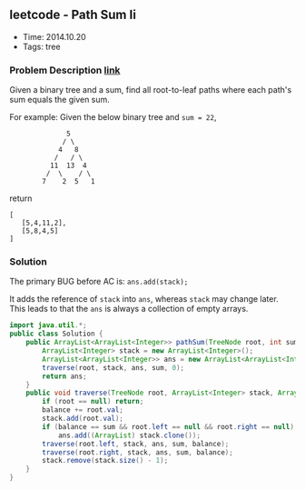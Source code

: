 ## leetcode - Path Sum Ii
- Time: 2014.10.20
- Tags: tree

### Problem Description [link][1]
Given a binary tree and a sum, find all root-to-leaf paths where each path's sum equals the given sum.

For example:
Given the below binary tree and `sum = 22`,
```
              5
             / \
            4   8
           /   / \
          11  13  4
         /  \    / \
        7    2  5   1
```
return
```
[
   [5,4,11,2],
   [5,8,4,5]
]
```

### Solution
The primary BUG before AC is: `ans.add(stack);`

It adds the reference of `stack` into `ans`, whereas `stack` may change later. This leads to that the `ans` is always a collection of empty arrays.

```java
import java.util.*;
public class Solution {
    public ArrayList<ArrayList<Integer>> pathSum(TreeNode root, int sum) {
        ArrayList<Integer> stack = new ArrayList<Integer>();
        ArrayList<ArrayList<Integer>> ans = new ArrayList<ArrayList<Integer>>();
        traverse(root, stack, ans, sum, 0);
        return ans;
    }
    public void traverse(TreeNode root, ArrayList<Integer> stack, ArrayList<ArrayList<Integer>> ans, int sum, int balance){
        if (root == null) return;
        balance += root.val;
        stack.add(root.val);
        if (balance == sum && root.left == null && root.right == null)
            ans.add((ArrayList) stack.clone());
        traverse(root.left, stack, ans, sum, balance);
        traverse(root.right, stack, ans, sum, balance);
        stack.remove(stack.size() - 1);
    }
}
```

[1]: https://oj.leetcode.com/problems/path-sum-ii/ "path-sum-ii"

